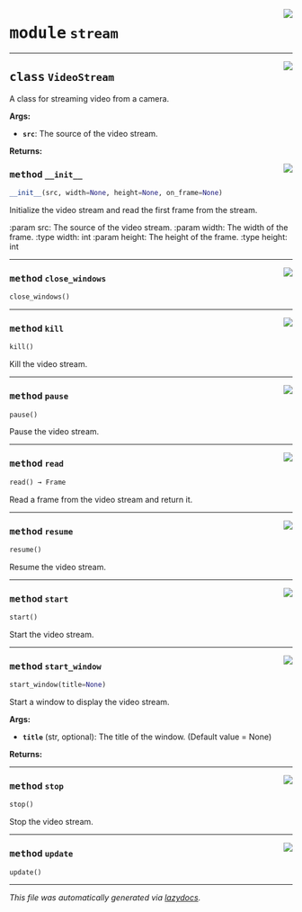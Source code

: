 <!-- markdownlint-disable -->

<a href="../cv_aid/stream.py#L0"><img align="right" style="float:right;" src="https://img.shields.io/badge/-source-cccccc?style=flat-square"></a>

# <kbd>module</kbd> `stream`






---

<a href="../cv_aid/stream.py#L11"><img align="right" style="float:right;" src="https://img.shields.io/badge/-source-cccccc?style=flat-square"></a>

## <kbd>class</kbd> `VideoStream`
A class for streaming video from a camera. 



**Args:**
 
 - <b>`src`</b>:  The source of the video stream. 



**Returns:**
 

<a href="../cv_aid/stream.py#L21"><img align="right" style="float:right;" src="https://img.shields.io/badge/-source-cccccc?style=flat-square"></a>

### <kbd>method</kbd> `__init__`

```python
__init__(src, width=None, height=None, on_frame=None)
```

Initialize the video stream and read the first frame from the stream. 

:param src: The source of the video stream. :param width: The width of the frame. :type width: int :param height: The height of the frame. :type height: int 




---

<a href="../cv_aid/stream.py#L116"><img align="right" style="float:right;" src="https://img.shields.io/badge/-source-cccccc?style=flat-square"></a>

### <kbd>method</kbd> `close_windows`

```python
close_windows()
```





---

<a href="../cv_aid/stream.py#L92"><img align="right" style="float:right;" src="https://img.shields.io/badge/-source-cccccc?style=flat-square"></a>

### <kbd>method</kbd> `kill`

```python
kill()
```

Kill the video stream. 

---

<a href="../cv_aid/stream.py#L72"><img align="right" style="float:right;" src="https://img.shields.io/badge/-source-cccccc?style=flat-square"></a>

### <kbd>method</kbd> `pause`

```python
pause()
```

Pause the video stream. 

---

<a href="../cv_aid/stream.py#L46"><img align="right" style="float:right;" src="https://img.shields.io/badge/-source-cccccc?style=flat-square"></a>

### <kbd>method</kbd> `read`

```python
read() → Frame
```

Read a frame from the video stream and return it. 

---

<a href="../cv_aid/stream.py#L76"><img align="right" style="float:right;" src="https://img.shields.io/badge/-source-cccccc?style=flat-square"></a>

### <kbd>method</kbd> `resume`

```python
resume()
```

Resume the video stream. 

---

<a href="../cv_aid/stream.py#L58"><img align="right" style="float:right;" src="https://img.shields.io/badge/-source-cccccc?style=flat-square"></a>

### <kbd>method</kbd> `start`

```python
start()
```

Start the video stream. 

---

<a href="../cv_aid/stream.py#L98"><img align="right" style="float:right;" src="https://img.shields.io/badge/-source-cccccc?style=flat-square"></a>

### <kbd>method</kbd> `start_window`

```python
start_window(title=None)
```

Start a window to display the video stream. 



**Args:**
 
 - <b>`title`</b> (str, optional):  The title of the window. (Default value = None) 



**Returns:**
 

---

<a href="../cv_aid/stream.py#L80"><img align="right" style="float:right;" src="https://img.shields.io/badge/-source-cccccc?style=flat-square"></a>

### <kbd>method</kbd> `stop`

```python
stop()
```

Stop the video stream. 

---

<a href="../cv_aid/stream.py#L63"><img align="right" style="float:right;" src="https://img.shields.io/badge/-source-cccccc?style=flat-square"></a>

### <kbd>method</kbd> `update`

```python
update()
```








---

_This file was automatically generated via [lazydocs](https://github.com/ml-tooling/lazydocs)._
